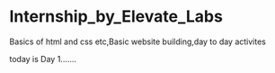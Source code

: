 # Internship_by_Elevate_Labs
Basics of html and css etc,Basic website building,day to day activites

today is Day 1.......
